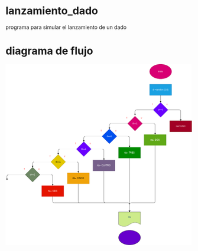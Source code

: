 # lanzamiento_dado
programa para simular el lanzamiento de un dado
# diagrama de flujo
![diagrama de flujo](diagrama.png "diagrama de flujo")
